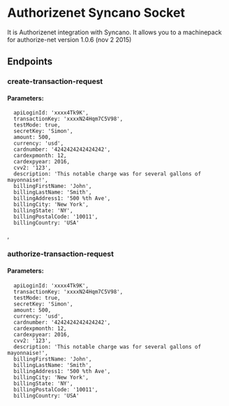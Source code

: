 # Authorizenet Syncano Socket

It is Authorizenet integration with Syncano. It allows you to a machinepack for authorize-net version 1.0.6 (nov 2 2015)

## Endpoints

### create-transaction-request

#### Parameters:

      apiLoginId: 'xxxx4Tk9K',
      transactionKey: 'xxxxN24Hqm7C5V98',
      testMode: true,
      secretKey: 'Simon',
      amount: 500,
      currency: 'usd',
      cardnumber: '4242424242424242',
      cardexpmonth: 12,
      cardexpyear: 2016,
      cvv2: '123',
      description: 'This notable charge was for several gallons of mayonnaise!',
      billingFirstName: 'John',
      billingLastName: 'Smith',
      billingAddress1: '500 %th Ave',
      billingCity: 'New York',
      billingState: 'NY',
      billingPostalCode: '10011',
      billingCountry: 'USA'

,
### authorize-transaction-request

#### Parameters:

      apiLoginId: 'xxxx4Tk9K',
      transactionKey: 'xxxxN24Hqm7C5V98',
      testMode: true,
      secretKey: 'Simon',
      amount: 500,
      currency: 'usd',
      cardnumber: '4242424242424242',
      cardexpmonth: 12,
      cardexpyear: 2016,
      cvv2: '123',
      description: 'This notable charge was for several gallons of mayonnaise!',
      billingFirstName: 'John',
      billingLastName: 'Smith',
      billingAddress1: '500 %th Ave',
      billingCity: 'New York',
      billingState: 'NY',
      billingPostalCode: '10011',
      billingCountry: 'USA'

